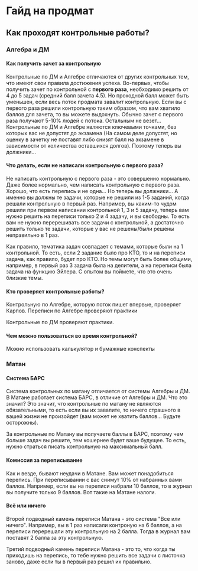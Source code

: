 # Гайд на продмат
## Как проходят контрольные работы?
### Алгебра и ДМ
#### Как получить зачет за контрольную
Контрольные по ДМ и Алгебре отличаются от других контрольных тем, что имеют свои правила достижения успеха. Во-первых, чтобы получить зачет по контрольной с <b>первого раза</b>, необходимо решить от 4 до 5 задач (средний балл зачета 4.5). Но проходной балл может быть уменьшен, если весь поток продмата завалит контрольную. Если вы с первого раза решили контрольную таким образом, что вам хватило баллов для зачета, то вы можете выдохнуть. Обычно зачет с первого раза получают 5-10% людей с потока. Остальным не везет... Контрольные по ДМ и Алгебре являются ключевыми точками, без которых вас не допустят до экзамена (На самом деле допустят, но оценку в зачетку не поставят либо снизят балл на экзамене в зависимости от количества оставшихся долгов). Поэтому теперь вы должники... 

#### Что делать, если не написали контрольную с первого раза?
Не написать контрольную с первого раза - это совершенно нормально. Даже более нормально, чем написать контрольную с первого раза. Хорошо, что есть перепись и не одна... Но теперь вы должники... А именно вы должны те задачи, которые не решили из 1-5 заданий, когда решали контрольную в первый раз. Например, вы каким-то чудом решили при первом написании контрольной 1, 3 и 5 задачу, теперь вам нужно решить на переписи только 2 и 4 задачу, и вы свободны. То есть вам не нужно перерешивать все задачи с контрольной, а достаточно решить только те задачи, которые у вас не решены/были решены неправильно в 1 раз. 

Как правило, тематика задач совпадает с темами, которые были на 1 контрольной. То есть, если 2 задание было про КТО, то и на переписи задача, как правило, будет про КТО. Но темы могут быть более общими, например, в первый раз 3 задача была на делители, а на переписи была задача на функцию Эйлера. С опытом вы поймете, что это очень близкие темы. 

#### Кто проверяет контрольные работы?
Контрольную по Алгебре, которую поток пишет впервые, проверяет Карпов. Переписи по Алгебре проверяют практики

Контрольные по ДМ проверяют практики. 
#### Чем можно пользоваться во время контрольной?
Можно использовать калькулятор и бумажные конспекты
### Матан
#### Система БАРС
Система контрольных по матану отличается от системы Алгебры и ДМ. В Матане работает система БАРС, в отличие от Алгебры и ДМ. Что это значит? Это значит, что контрольные по матану не являются обязательными, то есть если вы их завалите, то ничего страшного в вашей жизни не произойдет (вам может не хватить баллов... Будьте осторожны). 

За контрольные по Матану вы получаете баллы в БАРС, поэтому чем больше задач вы решите, тем кошернее будет ваше будущее. То есть, нужно страться писать контрольную на максимальный балл.  
#### Комиссия за переписывание
Как и везде, бывают неудачи в Матане. Вам может понадобиться перепись. При переписывании с вас снимут 10% от набранных вами баллов. Например, если вы на переписи набрали 10 баллов, то в журнал вы получите только 9 баллов. Вот такие на Матане налоги.
#### Всё или ничего
Второй подводный камень переписи Матана - это система "Все или ничего". Например, вы в 1 раз написали контроную на 6 баллов, а на переписи перерешали эту контрольную на 2 балла. Тогда в журнал вам поставят 2 балла за эту контрольную.

Третий подводный камень переписи Матана - это то, что когда ты приходишь на перепись, то тебе нужно решить все задачи с листочка заново, даже если ты в первый раз решил их правильно. 
